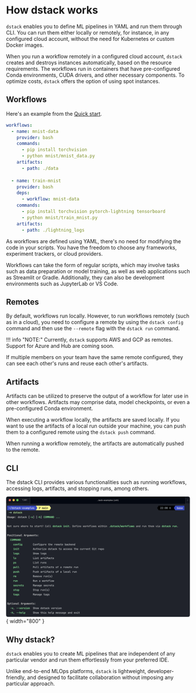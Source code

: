 # How dstack works 

`dstack` enables you to define ML pipelines in YAML and run them through CLI.
You can run them either locally or remotely, for instance, in any configured cloud account, without the need for
Kubernetes or custom Docker images.

When you run a workflow remotely in a configured cloud account, `dstack` creates and destroys instances automatically, 
based on the resource requirements. The workflows run in containers that have pre-configured Conda environments, 
CUDA drivers, and other necessary components. To optimize costs, `dstack` offers the option of using spot instances.

## Workflows

Here's an example from the [Quick start](https://docs.dstack.ai/quick-start).

```yaml
workflows:
  - name: mnist-data
    provider: bash
    commands:
      - pip install torchvision
      - python mnist/mnist_data.py
    artifacts:
      - path: ./data

  - name: train-mnist
    provider: bash
    deps:
      - workflow: mnist-data
    commands:
      - pip install torchvision pytorch-lightning tensorboard
      - python mnist/train_mnist.py
    artifacts:
      - path: ./lightning_logs
```

As workflows are defined using YAML, there's no need for modifying the code in your scripts. You have the freedom to
choose any frameworks, experiment trackers, or cloud providers.

Workflows can take the form of regular scripts, which may involve tasks such as data preparation or model training, as
well as web applications such as Streamlit or Gradle. Additionally, they can also be development environments such as
JupyterLab or VS Code.

## Remotes

By default, workflows run locally. However, to run workflows remotely (such as in a cloud), you need to
configure a remote by using the `dstack config` command and then use the `--remote` flag with the `dstack run` command.

!!! info "NOTE:"
    Currently, `dstack` supports AWS and GCP as remotes. Support for Azure and Hub are coming soon.

If multiple members on your team have the same remote configured, they can see each other's runs and reuse 
each other's artifacts.

## Artifacts

Artifacts can be utilized to preserve the output of a workflow for later use in other workflows. Artifacts may comprise
data, model checkpoints, or even a pre-configured Conda environment.

When executing a workflow locally, the artifacts are saved locally. If you want to use the artifacts of a local run
outside your machine, you can push them to a configured remote using the `dstack push` command.

When running a workflow remotely, the artifacts are automatically pushed to the remote.

## CLI

The dstack CLI provides various functionalities such as running workflows, accessing logs, artifacts, and stopping
runs, among others.

 ![](../assets/dstack-cli.png){ width="800" }
 
## Why dstack?

`dstack` enables you to create ML pipelines that are independent of any particular vendor and run them effortlessly
from your preferred IDE.

Unlike end-to-end MLOps platforms, `dstack` is lightweight, developer-friendly, and designed to facilitate collaboration
without imposing any particular approach.